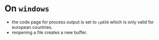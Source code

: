 # On `windows`

- the code page for process output is set to `cp850` which is only valid
  for european countries.
- reopening a file creates a new buffer.

